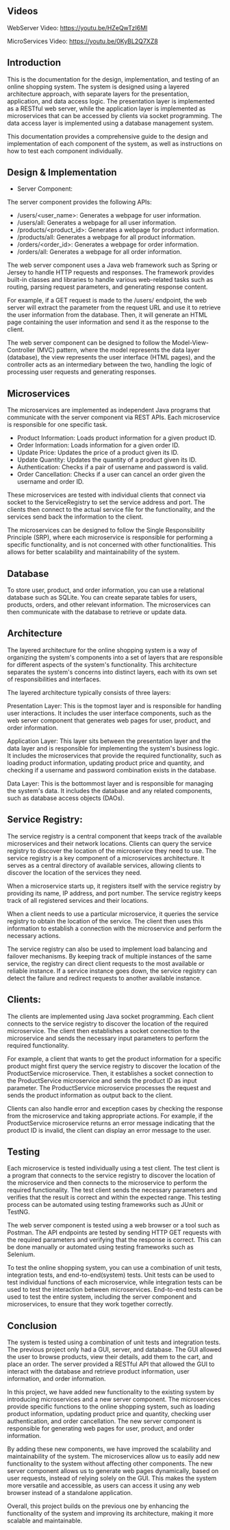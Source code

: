 ## Videos

WebServer Video: https://youtu.be/HZeQwTzI6MI

MicroServices Video: https://youtu.be/0KyBL2Q7XZ8

## Introduction

This is the documentation for the design, implementation, and testing of an online shopping system. The system is designed using a layered architecture approach, with separate layers for the presentation, application, and data access logic. The presentation layer is implemented as a RESTful web server, while the application layer is implemented as microservices that can be accessed by clients via socket programming. The data access layer is implemented using a database management system.

This documentation provides a comprehensive guide to the design and implementation of each component of the system, as well as instructions on how to test each component individually.

## Design & Implementation

- Server Component:

The server component provides the following APIs:

- /users/<user_name>: Generates a webpage for user information.
- /users/all: Generates a webpage for all user information.
- /products/<product_id>: Generates a webpage for product information.
- /products/all: Generates a webpage for all product information.
- /orders/<order_id>: Generates a webpage for order information.
- /orders/all: Generates a webpage for all order information.

The web server component uses a Java web framework such as Spring or Jersey to handle HTTP requests and responses. The framework provides built-in classes and libraries to handle various web-related tasks such as routing, parsing request parameters, and generating response content.

For example, if a GET request is made to the /users/<username> endpoint, the web server will extract the <username> parameter from the request URL and use it to retrieve the user information from the database. Then, it will generate an HTML page containing the user information and send it as the response to the client.

The web server component can be designed to follow the Model-View-Controller (MVC) pattern, where the model represents the data layer (database), the view represents the user interface (HTML pages), and the controller acts as an intermediary between the two, handling the logic of processing user requests and generating responses.

## Microservices

The microservices are implemented as independent Java programs that communicate with the server component via REST APIs. Each microservice is responsible for one specific task.

- Product Information: Loads product information for a given product ID.
- Order Information: Loads information for a given order ID.
- Update Price: Updates the price of a product given its ID.
- Update Quantity: Updates the quantity of a product given its ID.
- Authentication: Checks if a pair of username and password is valid.
- Order Cancellation: Checks if a user can cancel an order given the username and order ID.


These microservices are tested with individual clients that connect via socket to the ServiceRegistry to set the service address and port. The clients then connect to the actual service file for the functionality, and the services send back the information to the client.

The microservices can be designed to follow the Single Responsibility Principle (SRP), where each microservice is responsible for performing a specific functionality, and is not concerned with other functionalities. This allows for better scalability and maintainability of the system.

## Database

To store user, product, and order information, you can use a relational database such as SQLite. You can create separate tables for users, products, orders, and other relevant information. The microservices can then communicate with the database to retrieve or update data.

## Architecture

The layered architecture for the online shopping system is a way of organizing the system's components into a set of layers that are responsible for different aspects of the system's functionality. This architecture separates the system's concerns into distinct layers, each with its own set of responsibilities and interfaces.

The layered architecture typically consists of three layers:

Presentation Layer: This is the topmost layer and is responsible for handling user interactions. It includes the user interface components, such as the web server component that generates web pages for user, product, and order information.

Application Layer: This layer sits between the presentation layer and the data layer and is responsible for implementing the system's business logic. It includes the microservices that provide the required functionality, such as loading product information, updating product price and quantity, and checking if a username and password combination exists in the database.

Data Layer: This is the bottommost layer and is responsible for managing the system's data. It includes the database and any related components, such as database access objects (DAOs).

## Service Registry:

The service registry is a central component that keeps track of the available microservices and their network locations. Clients can query the service registry to discover the location of the microservice they need to use.
The service registry is a key component of a microservices architecture. It serves as a central directory of available services, allowing clients to discover the location of the services they need.

When a microservice starts up, it registers itself with the service registry by providing its name, IP address, and port number. The service registry keeps track of all registered services and their locations.

When a client needs to use a particular microservice, it queries the service registry to obtain the location of the service. The client then uses this information to establish a connection with the microservice and perform the necessary actions.

The service registry can also be used to implement load balancing and failover mechanisms. By keeping track of multiple instances of the same service, the registry can direct client requests to the most available or reliable instance. If a service instance goes down, the service registry can detect the failure and redirect requests to another available instance.

## Clients:

The clients are implemented using Java socket programming. Each client connects to the service registry to discover the location of the required microservice. The client then establishes a socket connection to the microservice and sends the necessary input parameters to perform the required functionality.

For example, a client that wants to get the product information for a specific product might first query the service registry to discover the location of the ProductService microservice. Then, it establishes a socket connection to the ProductService microservice and sends the product ID as input parameter. The ProductService microservice processes the request and sends the product information as output back to the client.

Clients can also handle error and exception cases by checking the response from the microservice and taking appropriate actions. For example, if the ProductService microservice returns an error message indicating that the product ID is invalid, the client can display an error message to the user.

## Testing

Each microservice is tested individually using a test client. The test client is a program that connects to the service registry to discover the location of the microservice and then connects to the microservice to perform the required functionality. The test client sends the necessary parameters and verifies that the result is correct and within the expected range. This testing process can be automated using testing frameworks such as JUnit or TestNG.

The web server component is tested using a web browser or a tool such as Postman. The API endpoints are tested by sending HTTP GET requests with the required parameters and verifying that the response is correct. This can be done manually or automated using testing frameworks such as Selenium.

To test the online shopping system, you can use a combination of unit tests, integration tests, and end-to-end(system) tests. Unit tests can be used to test individual functions of each microservice, while integration tests can be used to test the interaction between microservices. End-to-end tests can be used to test the entire system, including the server component and microservices, to ensure that they work together correctly. 

## Conclusion

The system is tested using a combination of unit tests and integration tests. The previous project only had a GUI, server, and database. The GUI allowed the user to browse products, view their details, add them to the cart, and place an order. The server provided a RESTful API that allowed the GUI to interact with the database and retrieve product information, user information, and order information.

In this project, we have added new functionality to the existing system by introducing microservices and a new server component. The microservices provide specific functions to the online shopping system, such as loading product information, updating product price and quantity, checking user authentication, and order cancellation. The new server component is responsible for generating web pages for user, product, and order information.

By adding these new components, we have improved the scalability and maintainability of the system. The microservices allow us to easily add new functionality to the system without affecting other components. The new server component allows us to generate web pages dynamically, based on user requests, instead of relying solely on the GUI. This makes the system more versatile and accessible, as users can access it using any web browser instead of a standalone application.

Overall, this project builds on the previous one by enhancing the functionality of the system and improving its architecture, making it more scalable and maintainable.

